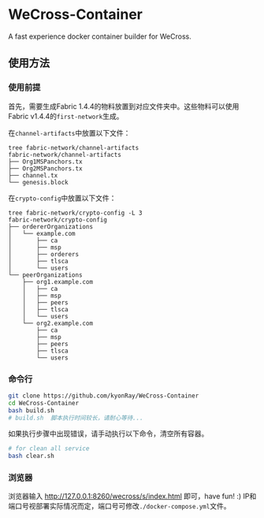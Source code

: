 # WeCross-Container

A fast experience docker container builder for WeCross.

## 使用方法

### 使用前提

首先，需要生成Fabric 1.4.4的物料放置到对应文件夹中。这些物料可以使用Fabric v1.4.4的`first-network`生成。

在`channel-artifacts`中放置以下文件：

```shell
tree fabric-network/channel-artifacts 
fabric-network/channel-artifacts
├── Org1MSPanchors.tx
├── Org2MSPanchors.tx
├── channel.tx
└── genesis.block
```

在`crypto-config`中放置以下文件：

```shell
tree fabric-network/crypto-config -L 3
fabric-network/crypto-config
├── ordererOrganizations
│   └── example.com
│       ├── ca
│       ├── msp
│       ├── orderers
│       ├── tlsca
│       └── users
└── peerOrganizations
    ├── org1.example.com
    │   ├── ca
    │   ├── msp
    │   ├── peers
    │   ├── tlsca
    │   └── users
    └── org2.example.com
        ├── ca
        ├── msp
        ├── peers
        ├── tlsca
        └── users
```

### 命令行

```bash
git clone https://github.com/kyonRay/WeCross-Container
cd WeCross-Container
bash build.sh
# build.sh  脚本执行时间较长，请耐心等待...

```

如果执行步骤中出现错误，请手动执行以下命令，清空所有容器。

```bash
# for clean all service
bash clear.sh
```

### 浏览器

浏览器输入 http://127.0.0.1:8260/wecross/s/index.html 即可，have fun! :)
IP和端口号视部署实际情况而定，端口号可修改`./docker-compose.yml`文件。
